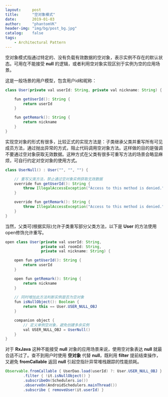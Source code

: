 ```yaml
---
layout:     post
title:      "空对象模式"
date:       2019-01-03
author:     "phantomVK"
header-img: "img/bg/post_bg.jpg"
catalog:    false
tags:
    - Architectural Pattern
---
```


空对象模式指通过特定的、没有负载有效数据的空对象，表示实例不存在的默认状态。可用在不能接受 __null__ 的逻辑，或者利用空对象实现区别于实例为空的应用场景。

这是一般场景的用户模型，包含用户id和昵称：

```java
class User(private val userId: String, private val nickname: String) {

    fun getUserId(): String {
        return userId
    }

    fun getRemark(): String {
        return nickname
    }
}
```

实现空对象的形式有很多，比较正式的实现方法是：子类继承父类并重写所有可见成员方法，通过抛出异常的方式，阻止代码调用空对象方法。这样做的目的是强调不要通过空对象获取无效数据。这种方式在父类有很多可重写方法的场景会略显麻烦，可自行约定对空对象的使用方式。

```java
class UserNull() : User("", "", "") {

    // 重写父类方法，禁止通过空对象实例获取无效数据
    override fun getUserId(): String {
        throw IllegalAccessException("Access to this method is denied.")
    }

    override fun getRemark(): String {
        throw IllegalAccessException("Access to this method is denied.")
    }
}
```

当然，父类可(根据实际)允许子类重写部分父类方法，以下是 __User__ 的方法使用open修饰允许重写。

```java
open class User(private val userId: String,
                private val roomId: String,
                private val nickname: String) {

    open fun getUserId(): String {
        return userId
    }

    open fun getRemark(): String {
        return nickname
    }
   
    // 同时增加此方法判断实例是否为空对象
    fun isNullObject(): Boolean {
        return this == User.USER_NULL_OBJ
    }

    companion object {
        // 定义单例空对象，避免创建多余实例
        val USER_NULL_OBJ = UserNull()
    }
}
```

对于 __RxJava__ 这种不能接受 __null__ 对象的应用场景来说，使用空对象表达 __null__ 就最合适不过了。查不到用户时使用 __空对象__ 代替 __null__，既利用 __filter__ 提前结束操作，又避免 __fromCallable__ 返回 __null__ 引起空指针异常堆栈跟踪的性能损耗。

```java
Observable.fromCallable { UserDao.load(userId) ?: User.USER_NULL_OBJ }
        .filter { !it.isNullObject() }
        .subscribeOn(Schedulers.io())
        .observeOn(AndroidSchedulers.mainThread())
        .subscribe { removeUser(it.userId) }
```

